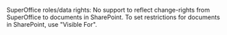 <!-- markdownlint-disable-file MD041 -->
SuperOffice roles/data rights: No support to reflect change-rights from SuperOffice to documents in SharePoint. To set restrictions for documents in SharePoint, use "Visible For".
